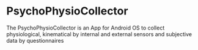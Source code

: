 # PsychoPhysioCollector
The PsychoPhysioCollector is an App for Android OS to collect physiological, kinematical by internal and external sensors and subjective data by questionnaires
